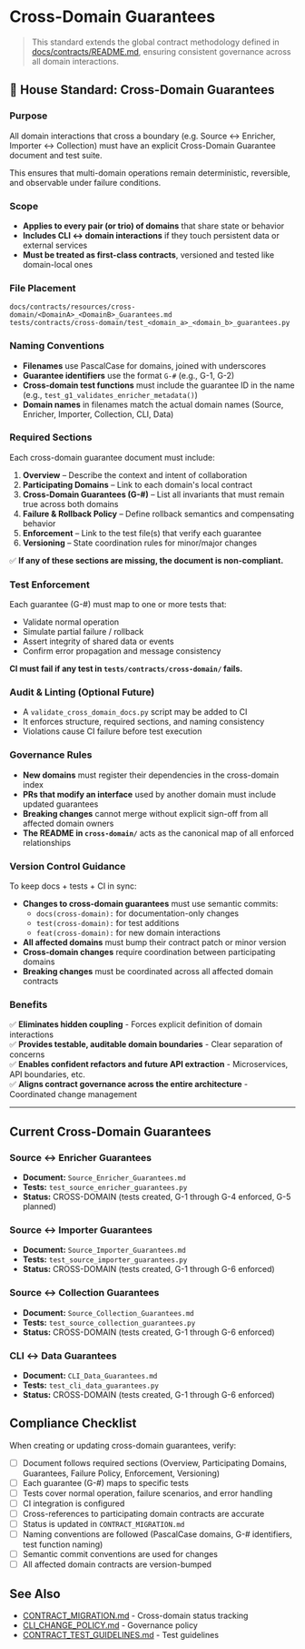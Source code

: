 # Cross-Domain Guarantees

> This standard extends the global contract methodology defined in [docs/contracts/README.md](../../contracts/README.md), ensuring consistent governance across all domain interactions.

## 📜 House Standard: Cross-Domain Guarantees

### Purpose

All domain interactions that cross a boundary (e.g. Source ↔ Enricher, Importer ↔ Collection) must have an explicit Cross-Domain Guarantee document and test suite.

This ensures that multi-domain operations remain deterministic, reversible, and observable under failure conditions.

### Scope

- **Applies to every pair (or trio) of domains** that share state or behavior
- **Includes CLI ↔ domain interactions** if they touch persistent data or external services
- **Must be treated as first-class contracts**, versioned and tested like domain-local ones

### File Placement

```
docs/contracts/resources/cross-domain/<DomainA>_<DomainB>_Guarantees.md
tests/contracts/cross-domain/test_<domain_a>_<domain_b>_guarantees.py
```

### Naming Conventions

- **Filenames** use PascalCase for domains, joined with underscores
- **Guarantee identifiers** use the format `G-#` (e.g., G-1, G-2)
- **Cross-domain test functions** must include the guarantee ID in the name (e.g., `test_g1_validates_enricher_metadata()`)
- **Domain names** in filenames match the actual domain names (Source, Enricher, Importer, Collection, CLI, Data)

### Required Sections

Each cross-domain guarantee document must include:

1. **Overview** – Describe the context and intent of collaboration
2. **Participating Domains** – Link to each domain's local contract
3. **Cross-Domain Guarantees (G-#)** – List all invariants that must remain true across both domains
4. **Failure & Rollback Policy** – Define rollback semantics and compensating behavior
5. **Enforcement** – Link to the test file(s) that verify each guarantee
6. **Versioning** – State coordination rules for minor/major changes

✅ **If any of these sections are missing, the document is non-compliant.**

### Test Enforcement

Each guarantee (G-#) must map to one or more tests that:

- Validate normal operation
- Simulate partial failure / rollback
- Assert integrity of shared data or events
- Confirm error propagation and message consistency

**CI must fail if any test in `tests/contracts/cross-domain/` fails.**

### Audit & Linting (Optional Future)

- A `validate_cross_domain_docs.py` script may be added to CI
- It enforces structure, required sections, and naming consistency
- Violations cause CI failure before test execution

### Governance Rules

- **New domains** must register their dependencies in the cross-domain index
- **PRs that modify an interface** used by another domain must include updated guarantees
- **Breaking changes** cannot merge without explicit sign-off from all affected domain owners
- **The README in `cross-domain/`** acts as the canonical map of all enforced relationships

### Version Control Guidance

To keep docs + tests + CI in sync:

- **Changes to cross-domain guarantees** must use semantic commits:
  - `docs(cross-domain):` for documentation-only changes
  - `test(cross-domain):` for test additions
  - `feat(cross-domain):` for new domain interactions
- **All affected domains** must bump their contract patch or minor version
- **Cross-domain changes** require coordination between participating domains
- **Breaking changes** must be coordinated across all affected domain contracts

### Benefits

✅ **Eliminates hidden coupling** - Forces explicit definition of domain interactions  
✅ **Provides testable, auditable domain boundaries** - Clear separation of concerns  
✅ **Enables confident refactors and future API extraction** - Microservices, API boundaries, etc.  
✅ **Aligns contract governance across the entire architecture** - Coordinated change management

---

## Current Cross-Domain Guarantees

### Source ↔ Enricher Guarantees

- **Document:** `Source_Enricher_Guarantees.md`
- **Tests:** `test_source_enricher_guarantees.py`
- **Status:** CROSS-DOMAIN (tests created, G-1 through G-4 enforced, G-5 planned)

### Source ↔ Importer Guarantees

- **Document:** `Source_Importer_Guarantees.md`
- **Tests:** `test_source_importer_guarantees.py`
- **Status:** CROSS-DOMAIN (tests created, G-1 through G-6 enforced)

### Source ↔ Collection Guarantees

- **Document:** `Source_Collection_Guarantees.md`
- **Tests:** `test_source_collection_guarantees.py`
- **Status:** CROSS-DOMAIN (tests created, G-1 through G-6 enforced)

### CLI ↔ Data Guarantees

- **Document:** `CLI_Data_Guarantees.md`
- **Tests:** `test_cli_data_guarantees.py`
- **Status:** CROSS-DOMAIN (tests created, G-1 through G-6 enforced)

## Compliance Checklist

When creating or updating cross-domain guarantees, verify:

- [ ] Document follows required sections (Overview, Participating Domains, Guarantees, Failure Policy, Enforcement, Versioning)
- [ ] Each guarantee (G-#) maps to specific tests
- [ ] Tests cover normal operation, failure scenarios, and error handling
- [ ] CI integration is configured
- [ ] Cross-references to participating domain contracts are accurate
- [ ] Status is updated in `CONTRACT_MIGRATION.md`
- [ ] Naming conventions are followed (PascalCase domains, G-# identifiers, test function naming)
- [ ] Semantic commit conventions are used for changes
- [ ] All affected domain contracts are version-bumped

## See Also

- [CONTRACT_MIGRATION.md](../../tests/CONTRACT_MIGRATION.md) - Cross-domain status tracking
- [CLI_CHANGE_POLICY.md](../../contracts/CLI_CHANGE_POLICY.md) - Governance policy
- [CONTRACT_TEST_GUIDELINES.md](../../contracts/CONTRACT_TEST_GUIDELINES.md) - Test guidelines
